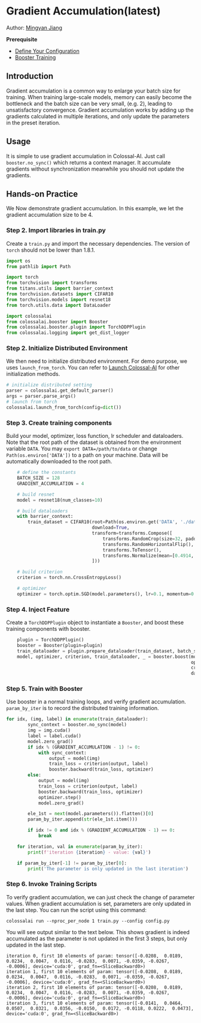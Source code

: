 # Gradient Accumulation(latest)

Author: [Mingyan Jiang](https://github.com/jiangmingyan)

**Prerequisite**
- [Define Your Configuration](../basics/define_your_config.md)
- [Booster Training](../basics/booster_api.md)

## Introduction

Gradient accumulation is a common way to enlarge your batch size for training.
When training large-scale models, memory can easily become the bottleneck and the batch size can be very small, (e.g. 2), leading to unsatisfactory convergence. Gradient accumulation works by adding up the gradients calculated in multiple iterations,
and only update the parameters in the preset iteration.

## Usage

It is simple to use gradient accumulation in Colossal-AI. Just call `booster.no_sync()` which returns a context manager. It accumulate gradients without synchronization meanwhile you should not update the gradients.

## Hands-on Practice

We Now demonstrate gradient accumulation. In this example, we let the gradient accumulation size to be 4.

### Step 2. Import libraries in train.py
Create a `train.py` and import the necessary dependencies. The version of `torch` should not be lower than 1.8.1.

```python
import os
from pathlib import Path

import torch
from torchvision import transforms
from titans.utils import barrier_context
from torchvision.datasets import CIFAR10
from torchvision.models import resnet18
from torch.utils.data import DataLoader

import colossalai
from colossalai.booster import Booster
from colossalai.booster.plugin import TorchDDPPlugin
from colossalai.logging import get_dist_logger
```

### Step 2. Initialize Distributed Environment

We then need to initialize distributed environment. For demo purpose, we uses `launch_from_torch`. You can refer to [Launch Colossal-AI](../basics/launch_colossalai.md) for other initialization methods.

```python
# initialize distributed setting
parser = colossalai.get_default_parser()
args = parser.parse_args()
# launch from torch
colossalai.launch_from_torch(config=dict())

```

### Step 3. Create training components

Build your model, optimizer, loss function, lr scheduler and dataloaders. Note that the root path of the dataset is obtained from the environment variable `DATA`. You may `export DATA=/path/to/data` or change `Path(os.environ['DATA'])` to a path on your machine. Data will be automatically downloaded to the root path.

```python
    # define the constants
    BATCH_SIZE = 128
    GRADIENT_ACCUMULATION = 4

    # build resnet
    model = resnet18(num_classes=10)

    # build dataloaders
    with barrier_context:
        train_dataset = CIFAR10(root=Path(os.environ.get('DATA', './data')),
                                download=True,
                                transform=transforms.Compose([
                                    transforms.RandomCrop(size=32, padding=4),
                                    transforms.RandomHorizontalFlip(),
                                    transforms.ToTensor(),
                                    transforms.Normalize(mean=[0.4914, 0.4822, 0.4465], std=[0.2023, 0.1994, 0.2010]),
                                ]))

    # build criterion
    criterion = torch.nn.CrossEntropyLoss()

    # optimizer
    optimizer = torch.optim.SGD(model.parameters(), lr=0.1, momentum=0.9, weight_decay=5e-4)
```

### Step 4. Inject Feature
Create a `TorchDDPPlugin` object to instantiate a `Booster`, and boost these training components with booster.

```python
    plugin = TorchDDPPlugin()
    booster = Booster(plugin=plugin)
    train_dataloader = plugin.prepare_dataloader(train_dataset, batch_size=BATCH_SIZE, shuffle=True, drop_last=True)
    model, optimizer, criterion, train_dataloader, _ = booster.boost(model=model,
                                                                     optimizer=optimizer,
                                                                     criterion=criterion,
                                                                     dataloader=train_dataloader)
```

### Step 5. Train with Booster
Use booster in a normal training loops, and verify gradient accumulation. `param_by_iter` is to record the distributed training information.
```python
for idx, (img, label) in enumerate(train_dataloader):
        sync_context = booster.no_sync(model)
        img = img.cuda()
        label = label.cuda()
        model.zero_grad()
        if idx % (GRADIENT_ACCUMULATION - 1) != 0:
            with sync_context:
                output = model(img)
                train_loss = criterion(output, label)
                booster.backward(train_loss, optimizer)
        else:
            output = model(img)
            train_loss = criterion(output, label)
            booster.backward(train_loss, optimizer)
            optimizer.step()
            model.zero_grad()

        ele_1st = next(model.parameters()).flatten()[0]
        param_by_iter.append(str(ele_1st.item()))

        if idx != 0 and idx % (GRADIENT_ACCUMULATION - 1) == 0:
            break

    for iteration, val in enumerate(param_by_iter):
        print(f'iteration {iteration} - value: {val}')

    if param_by_iter[-1] != param_by_iter[0]:
        print('The parameter is only updated in the last iteration')

```

### Step 6. Invoke Training Scripts
To verify gradient accumulation, we can just check the change of parameter values. When gradient accumulation is set, parameters are only updated in the last step. You can run the script using this command:
```shell
colossalai run --nproc_per_node 1 train.py --config config.py
```

You will see output similar to the text below. This shows gradient is indeed accumulated as the parameter is not updated
in the first 3 steps, but only updated in the last step.

```text
iteration 0, first 10 elements of param: tensor([-0.0208,  0.0189,  0.0234,  0.0047,  0.0116, -0.0283,  0.0071, -0.0359, -0.0267, -0.0006], device='cuda:0', grad_fn=<SliceBackward0>)
iteration 1, first 10 elements of param: tensor([-0.0208,  0.0189,  0.0234,  0.0047,  0.0116, -0.0283,  0.0071, -0.0359, -0.0267, -0.0006], device='cuda:0', grad_fn=<SliceBackward0>)
iteration 2, first 10 elements of param: tensor([-0.0208,  0.0189,  0.0234,  0.0047,  0.0116, -0.0283,  0.0071, -0.0359, -0.0267, -0.0006], device='cuda:0', grad_fn=<SliceBackward0>)
iteration 3, first 10 elements of param: tensor([-0.0141,  0.0464,  0.0507,  0.0321,  0.0356, -0.0150,  0.0172, -0.0118, 0.0222,  0.0473], device='cuda:0', grad_fn=<SliceBackward0>)
```
